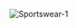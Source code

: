 ![Sportswear-1](https://github.com/No-Country/c17-117-t-csharp/assets/145474462/5c0afa64-d1bd-4c2b-9c25-b968ac903bd3)
